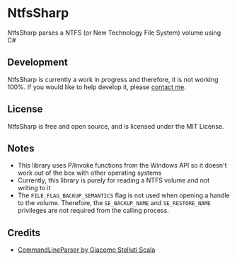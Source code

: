 NtfsSharp
=====================
NtfsSharp parses a NTFS (or New Technology File System) volume using C#

## Development ##

NtfsSharp is currently a work in progress and therefore, it is not working 100%. If you would like to help develop it, please [contact me](http://www.little-apps.com/contact/).

## License ##
NtfsSharp is free and open source, and is licensed under the MIT License. 

## Notes ##
 * This library uses P/Invoke functions from the Windows API so it doesn't work out of the box with other operating systems
 * Currently, this library is purely for reading a NTFS volume and not writing to it
 * The ``FILE_FLAG_BACKUP_SEMANTICS`` flag is not used when opening a handle to the volume. Therefore, the ``SE_BACKUP_NAME`` and ``SE_RESTORE_NAME`` privileges are not required from the calling process.

## Credits ##
 * [CommandLineParser by Giacomo Stelluti Scala](https://github.com/gsscoder/commandline)
